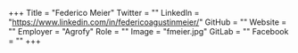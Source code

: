 +++
Title = "Federico Meier"
Twitter = ""
LinkedIn = "https://www.linkedin.com/in/federicoagustinmeier/"
GitHub = ""
Website = ""
Employer = "Agrofy"
Role = ""
Image = "fmeier.jpg"
GitLab = ""
Facebook = ""
+++

